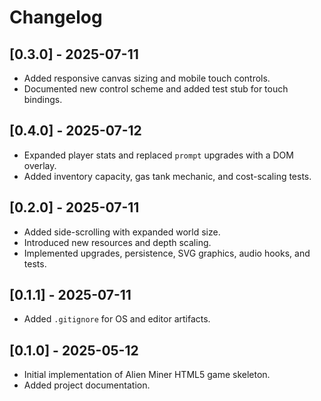 # Changelog

## [0.3.0] - 2025-07-11
- Added responsive canvas sizing and mobile touch controls.
- Documented new control scheme and added test stub for touch bindings.

## [0.4.0] - 2025-07-12
- Expanded player stats and replaced `prompt` upgrades with a DOM overlay.
- Added inventory capacity, gas tank mechanic, and cost-scaling tests.

## [0.2.0] - 2025-07-11
- Added side-scrolling with expanded world size.
- Introduced new resources and depth scaling.
- Implemented upgrades, persistence, SVG graphics, audio hooks, and tests.

## [0.1.1] - 2025-07-11
- Added `.gitignore` for OS and editor artifacts.

## [0.1.0] - 2025-05-12
- Initial implementation of Alien Miner HTML5 game skeleton.
- Added project documentation.

